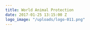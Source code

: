 ```yaml
---
title: World Animal Protection
date: 2017-01-25 13:15:00 Z
logo_image: "/uploads/logo-011.png"
---
```


